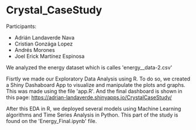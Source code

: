 # Crystal_CaseStudy

Participants:

- Adrián Landaverde Nava
- Cristian Gonzága Lopez
- Andrés Morones
- Joel Erick Martínez Espinosa

We analyzed the energy dataset which is calles 'energy__data-2.csv'

Fisrtly we made our Exploratory Data Analysis using R. To do so, we created a Shiny Dashaboard App to visualize and manipulate the plots and graphs. This was made using the file 'app.R'. And the final dashboard is shown in this page: https://adrian-landaverde.shinyapps.io/CrystalCaseStudy/ 

After this EDA in R, we deployed several models using Machine Learning algorithms and Time Series Analysis in Python. This part of the study is found on the 'Energy_Final.ipynb' file.

